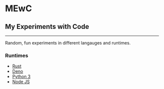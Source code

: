 # MEwC
## My Experiments with Code
---------------------------------------------

Random, fun experiments in different langauges and runtimes.

### Runtimes

- [Rust](runtimes/rust)
- [Deno](runtimes/deno)
- [Python 3](runtimes/python3)
- [Node JS](runtimes/nodejs)

